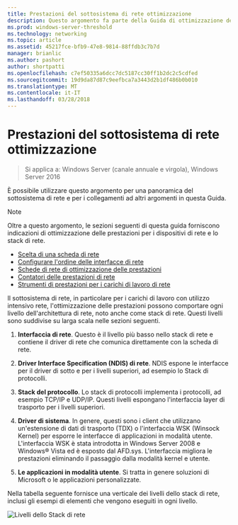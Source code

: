 ```yaml
---
title: Prestazioni del sottosistema di rete ottimizzazione
description: Questo argomento fa parte della Guida di ottimizzazione delle prestazioni del sottosistema di rete per Windows Server 2016.
ms.prod: windows-server-threshold
ms.technology: networking
ms.topic: article
ms.assetid: 45217fce-bfb9-47e8-9814-88ffdb3c7b7d
manager: brianlic
ms.author: pashort
author: shortpatti
ms.openlocfilehash: c7ef50335a6dcc7dc5187cc30ff1b2dc2c5cdfed
ms.sourcegitcommit: 19d9da87d87c9eefbca7a3443d2b1df486b0b010
ms.translationtype: MT
ms.contentlocale: it-IT
ms.lasthandoff: 03/28/2018
---
```

# <a name="network-subsystem-performance-tuning"></a>Prestazioni del sottosistema di rete ottimizzazione

>Si applica a: Windows Server (canale annuale e virgola), Windows Server 2016

È possibile utilizzare questo argomento per una panoramica del sottosistema di rete e per i collegamenti ad altri argomenti in questa Guida.

>[!NOTE]
>Oltre a questo argomento, le sezioni seguenti di questa guida forniscono indicazioni di ottimizzazione delle prestazioni per i dispositivi di rete e lo stack di rete.
> - [Scelta di una scheda di rete](net-sub-choose-nic.md)
> - [Configurare l'ordine delle interfacce di rete](net-sub-interface-metric.md)
> - [Schede di rete di ottimizzazione delle prestazioni](net-sub-performance-tuning-nics.md)
> - [Contatori delle prestazioni di rete](net-sub-performance-counters.md)
> - [Strumenti di prestazioni per i carichi di lavoro di rete](net-sub-performance-tools.md)

Il sottosistema di rete, in particolare per i carichi di lavoro con utilizzo intensivo rete, l'ottimizzazione delle prestazioni possono comportare ogni livello dell'architettura di rete, noto anche come stack di rete. Questi livelli sono suddivise su larga scala nelle sezioni seguenti.

1. **Interfaccia di rete**. Questo è il livello più basso nello stack di rete e contiene il driver di rete che comunica direttamente con la scheda di rete.

2. **Driver Interface Specification (NDIS) di rete**. NDIS espone le interfacce per il driver di sotto e per i livelli superiori, ad esempio lo Stack di protocolli.
  
3. **Stack del protocollo**. Lo stack di protocolli implementa i protocolli, ad esempio TCP/IP e UDP/IP. Questi livelli espongano l'interfaccia layer di trasporto per i livelli superiori.
  
4. **Driver di sistema**. In genere, questi sono i client che utilizzano un'estensione di dati di trasporto (TDX) o l'interfaccia WSK (Winsock Kernel) per esporre le interfacce di applicazioni in modalità utente. L'interfaccia WSK è stata introdotta in Windows Server 2008 e Windows&reg; Vista ed è esposto dal AFD.sys. L'interfaccia migliora le prestazioni eliminando il passaggio dalla modalità kernel e utente.
  
5. **Le applicazioni in modalità utente**. Si tratta in genere soluzioni di Microsoft o le applicazioni personalizzate.

Nella tabella seguente fornisce una verticale dei livelli dello stack di rete, inclusi gli esempi di elementi che vengono eseguiti in ogni livello.  

![Livelli dello Stack di rete](../../media/Network-Subsystem/network-layers.jpg)


